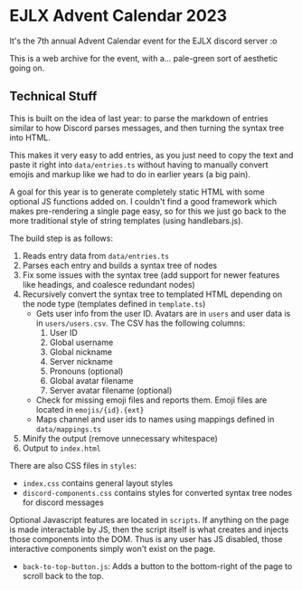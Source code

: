 # EJLX Advent Calendar 2023

It's the 7th annual Advent Calendar event for the EJLX discord server :o

This is a web archive for the event, with a... pale-green sort of aesthetic going on.

## Technical Stuff

This is built on the idea of last year: to parse the markdown of entries similar to how Discord parses messages, and then turning the syntax tree into HTML.

This makes it very easy to add entries, as you just need to copy the text and paste it right into `data/entries.ts` without having to manually convert emojis and markup like we had to do in earlier years (a big pain).

A goal for this year is to generate completely static HTML with some optional JS functions added on. I couldn't find a good framework which makes pre-rendering a single page easy, so for this we just go back to the more traditional style of string templates (using handlebars.js).

The build step is as follows:

1. Reads entry data from `data/entries.ts`
2. Parses each entry and builds a syntax tree of nodes
3. Fix some issues with the syntax tree (add support for newer features like headings, and coalesce redundant nodes)
4. Recursively convert the syntax tree to templated HTML depending on the node type (templates defined in `template.ts`)
    - Gets user info from the user ID. Avatars are in `users` and user data is in `users/users.csv`.
    The CSV has the following columns:
        1. User ID
        2. Global username
        3. Global nickname
        4. Server nickname
        5. Pronouns (optional)
        6. Global avatar filename
        7. Server avatar filename (optional)
    - Check for missing emoji files and reports them. Emoji files are located in `emojis/{id}.{ext}`
    - Maps channel and user ids to names using mappings defined in `data/mappings.ts`
5. Minify the output (remove unnecessary whitespace)
6. Output to `index.html`

There are also CSS files in `styles`:
- `index.css` contains general layout styles
- `discord-components.css` contains styles for converted syntax tree nodes for discord messages

Optional Javascript features are located in `scripts`. If anything on the page is made interactable by JS, then the script itself is what creates and injects those components into the DOM. Thus is any user has JS disabled, those interactive components simply won't exist on the page.

- `back-to-top-button.js`: Adds a button to the bottom-right of the page to scroll back to the top.
